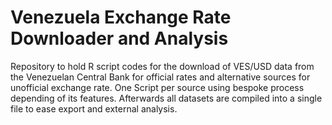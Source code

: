 # Venezuela Exchange Rate Downloader and Analysis

Repository to hold R script codes for the download of VES/USD data from the Venezuelan Central Bank for official rates and alternative sources for unofficial exchange rate. One Script per source using bespoke process depending of its features. Afterwards all datasets are compiled into a single file to ease export and external analysis.
